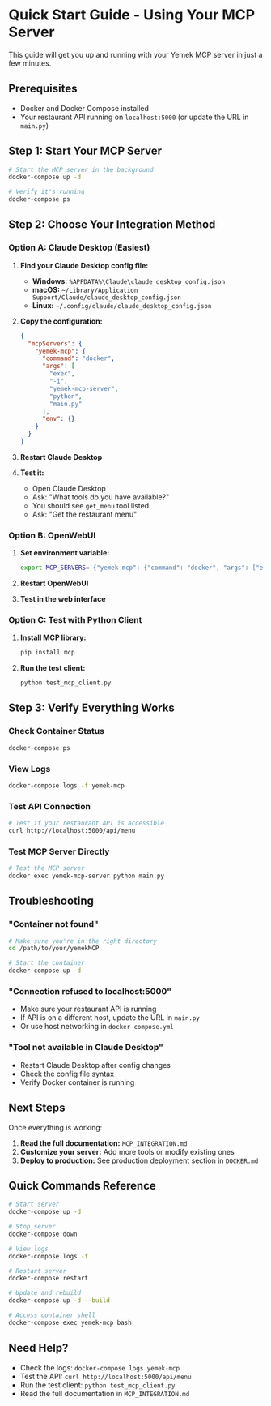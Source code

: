 # Quick Start Guide - Using Your MCP Server

This guide will get you up and running with your Yemek MCP server in just a few minutes.

## Prerequisites

- Docker and Docker Compose installed
- Your restaurant API running on `localhost:5000` (or update the URL in `main.py`)

## Step 1: Start Your MCP Server

```bash
# Start the MCP server in the background
docker-compose up -d

# Verify it's running
docker-compose ps
```

## Step 2: Choose Your Integration Method

### Option A: Claude Desktop (Easiest)

1. **Find your Claude Desktop config file:**
   - **Windows:** `%APPDATA%\Claude\claude_desktop_config.json`
   - **macOS:** `~/Library/Application Support/Claude/claude_desktop_config.json`
   - **Linux:** `~/.config/claude/claude_desktop_config.json`

2. **Copy the configuration:**
   ```json
   {
     "mcpServers": {
       "yemek-mcp": {
         "command": "docker",
         "args": [
           "exec",
           "-i",
           "yemek-mcp-server",
           "python",
           "main.py"
         ],
         "env": {}
       }
     }
   }
   ```

3. **Restart Claude Desktop**

4. **Test it:**
   - Open Claude Desktop
   - Ask: "What tools do you have available?"
   - You should see `get_menu` tool listed
   - Ask: "Get the restaurant menu"

### Option B: OpenWebUI

1. **Set environment variable:**
   ```bash
   export MCP_SERVERS='{"yemek-mcp": {"command": "docker", "args": ["exec", "-i", "yemek-mcp-server", "python", "main.py"], "env": {}}}'
   ```

2. **Restart OpenWebUI**

3. **Test in the web interface**

### Option C: Test with Python Client

1. **Install MCP library:**
   ```bash
   pip install mcp
   ```

2. **Run the test client:**
   ```bash
   python test_mcp_client.py
   ```

## Step 3: Verify Everything Works

### Check Container Status
```bash
docker-compose ps
```

### View Logs
```bash
docker-compose logs -f yemek-mcp
```

### Test API Connection
```bash
# Test if your restaurant API is accessible
curl http://localhost:5000/api/menu
```

### Test MCP Server Directly
```bash
# Test the MCP server
docker exec yemek-mcp-server python main.py
```

## Troubleshooting

### "Container not found"
```bash
# Make sure you're in the right directory
cd /path/to/your/yemekMCP

# Start the container
docker-compose up -d
```

### "Connection refused to localhost:5000"
- Make sure your restaurant API is running
- If API is on a different host, update the URL in `main.py`
- Or use host networking in `docker-compose.yml`

### "Tool not available in Claude Desktop"
- Restart Claude Desktop after config changes
- Check the config file syntax
- Verify Docker container is running

## Next Steps

Once everything is working:

1. **Read the full documentation:** `MCP_INTEGRATION.md`
2. **Customize your server:** Add more tools or modify existing ones
3. **Deploy to production:** See production deployment section in `DOCKER.md`

## Quick Commands Reference

```bash
# Start server
docker-compose up -d

# Stop server
docker-compose down

# View logs
docker-compose logs -f

# Restart server
docker-compose restart

# Update and rebuild
docker-compose up -d --build

# Access container shell
docker-compose exec yemek-mcp bash
```

## Need Help?

- Check the logs: `docker-compose logs yemek-mcp`
- Test the API: `curl http://localhost:5000/api/menu`
- Run the test client: `python test_mcp_client.py`
- Read the full documentation in `MCP_INTEGRATION.md`
